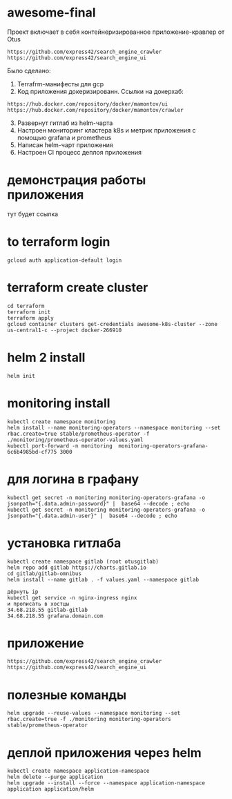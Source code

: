 # awesome-final

Проект включает в себя контейнеризированное приложение-кравлер от Otus
```
https://github.com/express42/search_engine_crawler
https://github.com/express42/search_engine_ui
```

Было сделано:
1) Terrafrm-манифесты для gcp
2) Код приложения докеризированн. Ссылки на докерхаб:
```
https://hub.docker.com/repository/docker/mamontov/ui
https://hub.docker.com/repository/docker/mamontov/crawler
```
3) Развернут гитлаб из helm-чарта
4) Настроен мониторинг кластера k8s и метрик приложения с помощью grafana и prometheus
5) Написан helm-чарт приложения
6) Настроен CI процесс деплоя приложения

# демонстрация работы приложения

тут будет ссылка

# to terraform login
```
gcloud auth application-default login
```
# terraform create cluster
```
cd terraform
terraform init
terraform apply
gcloud container clusters get-credentials awesome-k8s-cluster --zone us-central1-c --project docker-266910
```

# helm 2 install
```
helm init
```
# monitoring install
```
kubectl create namespace monitoring
helm install --name monitoring-operators --namespace monitoring --set rbac.create=true stable/prometheus-operator -f ./monitoring/prometheus-operator-values.yaml
kubectl port-forward -n monitoring  monitoring-operators-grafana-6c6b4985bd-cf775 3000
```
# для логина в графану
```
kubectl get secret -n monitoring monitoring-operators-grafana -o jsonpath="{.data.admin-password}" |  base64 --decode ; echo
kubectl get secret -n monitoring monitoring-operators-grafana -o jsonpath="{.data.admin-user}" |  base64 --decode ; echo
```
# установка гитлаба
```
kubectl create namespace gitlab (root otusgitlab)
helm repo add gitlab https://charts.gitlab.io
cd gitlab/gitlab-omnibus
helm install --name gitlab . -f values.yaml --namespace gitlab

дёрнуть ip
kubectl get service -n nginx-ingress nginx
и прописать в хостцы
34.68.218.55 gitlab-gitlab
34.68.218.55 grafana.domain.com
```
# приложение
```
https://github.com/express42/search_engine_crawler
https://github.com/express42/search_engine_ui
```
# полезные команды
```
helm upgrade --reuse-values --namespace monitoring --set rbac.create=true -f ./monitoring monitoring-operators stable/prometheus-operator
```

# деплой приложения через helm
```
kubectl create namespace application-namespace
helm delete --purge application
helm upgrade --install --force --namespace application-namespace application application/helm
```
